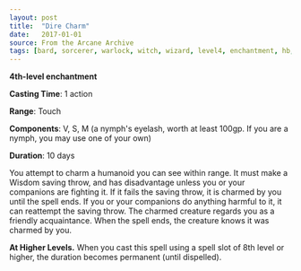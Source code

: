 ```yaml
---
layout: post
title:  "Dire Charm"
date:   2017-01-01
source: From the Arcane Archive
tags: [bard, sorcerer, warlock, witch, wizard, level4, enchantment, hb, fan]
---
```


**4th-level enchantment**

**Casting Time**: 1 action

**Range**: Touch

**Components**: V, S, M (a nymph's eyelash, worth at least 100gp. If you are a nymph, you may use one of your own)

**Duration**: 10 days

You attempt to charm a humanoid you can see within range. It must make a Wisdom saving throw, and has disadvantage unless you or your companions are fighting it. If it fails the saving throw, it is charmed by you until the spell ends. If you or your companions do anything harmful to it, it can reattempt the saving throw. The charmed creature regards you as a friendly acquaintance. When the spell ends, the creature knows it was charmed by you.

**At Higher Levels.** When you cast this spell using a spell slot of 8th level or higher, the duration becomes permanent (until dispelled).
